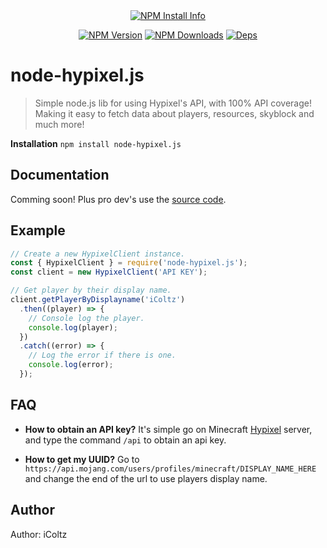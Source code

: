 <div align="center">
    <a href="https://nodei.co/npm/node-hypixel.js/"><img src="https://nodei.co/npm/node-hypixel.js.png?downloads=true" alt="NPM Install Info" /></a>
  <br />
  <p>
    <a href="https://www.npmjs.com/package/node-hypixel.js"><img src="https://img.shields.io/npm/v/node-hypixel.js.svg" alt="NPM Version" /></a>
    <a href="https://www.npmjs.com/package/node-hypixel.js"><img src="https://img.shields.io/npm/dt/node-hypixel.js.svg" alt="NPM Downloads" /></a>
    <a href="https://img.shields.io/david/iColtz/node-hypixel.js"><img src="https://img.shields.io/david/iColtz/node-hypixel.js" alt="Deps" /></a>
  </p>
  <p>
  </p>
</div>

# node-hypixel.js
> Simple node.js lib for using Hypixel's API, with 100% API coverage! Making it easy to fetch data about players, resources, skyblock and much more!

**Installation**
`npm install node-hypixel.js` 

## Documentation
Comming soon!
Plus pro dev's use the [source code](https://github.com/iColtz/node-hypixel.js/blob/main/src/lib/HypixelClient.js).

## Example
```js
// Create a new HypixelClient instance.
const { HypixelClient } = require('node-hypixel.js');
const client = new HypixelClient('API KEY');

// Get player by their display name.
client.getPlayerByDisplayname('iColtz')
  .then((player) => {
	// Console log the player.
    console.log(player);
  })
  .catch((error) => {	
	// Log the error if there is one.
    console.log(error);
  });
```

## FAQ
- **How to obtain an API key?**
It's simple go on Minecraft [Hypixel](https://hypixel.net/) server, and type the command `/api` to obtain an api key.

- **How to get my UUID?**
	Go to `https://api.mojang.com/users/profiles/minecraft/DISPLAY_NAME_HERE` and change the end of the url to use  players display name.

## Author
Author: iColtz